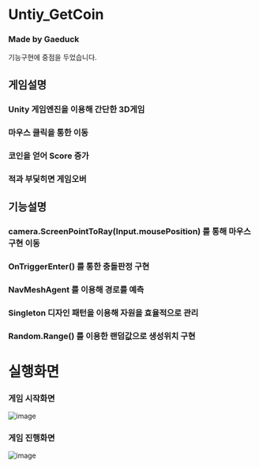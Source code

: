 # Untiy_GetCoin
### Made by Gaeduck
기능구현에 중점을 두었습니다.
## 게임설명 
### Unity 게임엔진을 이용해 간단한 3D게임
### 마우스 클릭을 통한 이동
### 코인을 얻어 Score 증가
### 적과 부딫히면 게임오버

## 기능설명
### camera.ScreenPointToRay(Input.mousePosition) 를 통해 마우스 구현 이동
### OnTriggerEnter() 를 통한 충돌판정 구현
### NavMeshAgent 를 이용해 경로를 예측
### Singleton 디자인 패턴을 이용해 자원을 효율적으로 관리
### Random.Range() 를 이용한 랜덤값으로 생성위치 구현

# 실행화면
### 게임 시작화면

![image](https://user-images.githubusercontent.com/82009667/142580411-d62c37a1-d2b4-4213-857b-08d698d32c68.png)

### 게임 진행화면

![image](https://user-images.githubusercontent.com/82009667/142580495-4ebb876a-7062-4b5c-b6ba-d3717a18d2c0.png)
